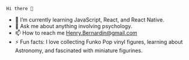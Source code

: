     Hi there 👋


- 🌱 I’m currently learning JavaScript, React, and React Native. 
- 💬 Ask me about anything involving psychology. 
- 📫 How to reach me Henry.Bernardin@gmail.com
- ⚡ Fun facts:  I love collecting Funko Pop vinyl figures, learning about Astronomy, and fascinated with miniature figurines.

<!--
**Henry-Bernardin/Henry-Bernardin** is a ✨ _special_ ✨ repository because its `README.md` (this file) appears on your GitHub profile.

Here are some ideas to get you started:

- 🔭 I’m currently working on ...
- 🌱 I’m currently learning ...
- 👯 I’m looking to collaborate on ...
- 🤔 I’m looking for help with ...
- 💬 Ask me about ...
- 📫 How to reach me: ...
- 😄 Pronouns: ...
- ⚡ Fun fact: ...
-->
